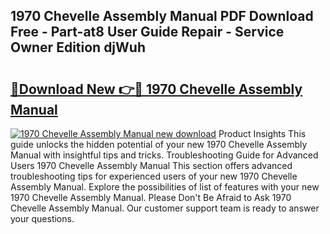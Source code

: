 ## 1970 Chevelle Assembly Manual PDF Download Free - Part-at8 User Guide Repair - Service Owner Edition djWuh

# <h2><a href="http://bc24931.oget.top/?id=1970+Chevelle+Assembly+Manual">🔗Download New 👉🔴 1970 Chevelle Assembly Manual</a></h2>

[![1970 Chevelle Assembly Manual new download](https://i.imgur.com/5g1atiW.png)](http://bc24931.oget.top/?id=1970+Chevelle+Assembly+Manual)
Product Insights This guide unlocks the hidden potential of your new 1970 Chevelle Assembly Manual with insightful tips and tricks. Troubleshooting Guide for Advanced Users 1970 Chevelle Assembly Manual This section offers advanced troubleshooting tips for experienced users of your new 1970 Chevelle Assembly Manual. Explore the possibilities of list of features with your new 1970 Chevelle Assembly Manual. Please Don't Be Afraid to Ask 1970 Chevelle Assembly Manual. Our customer support team is ready to answer your questions.

